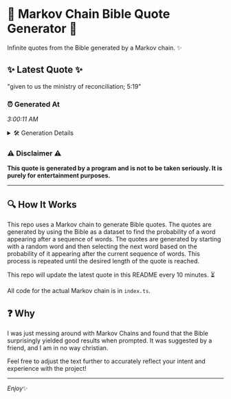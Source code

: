 # 📖 Markov Chain Bible Quote Generator 📖

Infinite quotes from the Bible generated by a Markov chain. ✨

## ✨ Latest Quote ✨
"given to us the ministry of reconciliation; 5:19"

### ⏰ Generated At
*3:00:11 AM*

<details>
    <summary>🛠️ Generation Details</summary>
    <p>
        <strong>🌱 Seed:</strong> given<br>
        <strong>🔄 Iterations:</strong> 7<br>
        <strong>📜 Context History:</strong><br>[ given ]: to<br>[ given, to ]: us<br>[ given, to, us ]: the<br>[ given, to, us, the ]: ministry<br>[ given, to, us, the, ministry ]: of<br>[ given, to, us, the, ministry, of ]: reconciliation;<br>[ to, us, the, ministry, of, reconciliation; ]: 5:19<br>
    </p>
</details>

### ⚠️ Disclaimer ⚠️
**This quote is generated by a program and is not to be taken seriously. It is purely for entertainment purposes.**

---

## 🔍 How It Works

This repo uses a Markov chain to generate Bible quotes. The quotes are generated by using the Bible as a dataset to find the probability of a word appearing after a sequence of words. The quotes are generated by starting with a random word and then selecting the next word based on the probability of it appearing after the current sequence of words. This process is repeated until the desired length of the quote is reached.

This repo will update the latest quote in this README every 10 minutes. ⏳

All code for the actual Markov chain is in `index.ts`.

## ❓ Why

I was just messing around with Markov Chains and found that the Bible surprisingly yielded good results when prompted. 
It was suggested by a friend, and I am in no way christian.

Feel free to adjust the text further to accurately reflect your intent and experience with the project!

---

*Enjoy*✨
